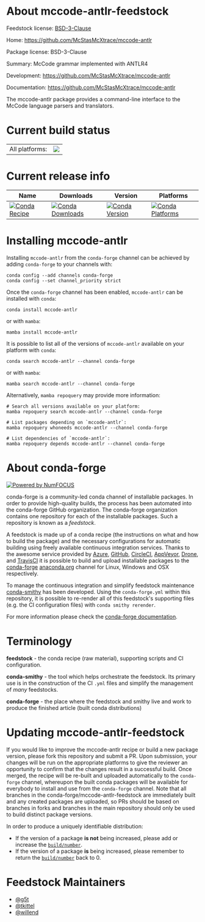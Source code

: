 About mccode-antlr-feedstock
============================

Feedstock license: [BSD-3-Clause](https://github.com/conda-forge/mccode-antlr-feedstock/blob/main/LICENSE.txt)

Home: https://github.com/McStasMcXtrace/mccode-antlr

Package license: BSD-3-Clause

Summary: McCode grammar implemented with ANTLR4

Development: https://github.com/McStasMcXtrace/mccode-antlr

Documentation: https://github.com/McStasMcXtrace/mccode-antlr

The mccode-antlr package provides a command-line interface to the McCode
language parsers and translators.


Current build status
====================


<table><tr><td>All platforms:</td>
    <td>
      <a href="https://dev.azure.com/conda-forge/feedstock-builds/_build/latest?definitionId=24693&branchName=main">
        <img src="https://dev.azure.com/conda-forge/feedstock-builds/_apis/build/status/mccode-antlr-feedstock?branchName=main">
      </a>
    </td>
  </tr>
</table>

Current release info
====================

| Name | Downloads | Version | Platforms |
| --- | --- | --- | --- |
| [![Conda Recipe](https://img.shields.io/badge/recipe-mccode--antlr-green.svg)](https://anaconda.org/conda-forge/mccode-antlr) | [![Conda Downloads](https://img.shields.io/conda/dn/conda-forge/mccode-antlr.svg)](https://anaconda.org/conda-forge/mccode-antlr) | [![Conda Version](https://img.shields.io/conda/vn/conda-forge/mccode-antlr.svg)](https://anaconda.org/conda-forge/mccode-antlr) | [![Conda Platforms](https://img.shields.io/conda/pn/conda-forge/mccode-antlr.svg)](https://anaconda.org/conda-forge/mccode-antlr) |

Installing mccode-antlr
=======================

Installing `mccode-antlr` from the `conda-forge` channel can be achieved by adding `conda-forge` to your channels with:

```
conda config --add channels conda-forge
conda config --set channel_priority strict
```

Once the `conda-forge` channel has been enabled, `mccode-antlr` can be installed with `conda`:

```
conda install mccode-antlr
```

or with `mamba`:

```
mamba install mccode-antlr
```

It is possible to list all of the versions of `mccode-antlr` available on your platform with `conda`:

```
conda search mccode-antlr --channel conda-forge
```

or with `mamba`:

```
mamba search mccode-antlr --channel conda-forge
```

Alternatively, `mamba repoquery` may provide more information:

```
# Search all versions available on your platform:
mamba repoquery search mccode-antlr --channel conda-forge

# List packages depending on `mccode-antlr`:
mamba repoquery whoneeds mccode-antlr --channel conda-forge

# List dependencies of `mccode-antlr`:
mamba repoquery depends mccode-antlr --channel conda-forge
```


About conda-forge
=================

[![Powered by
NumFOCUS](https://img.shields.io/badge/powered%20by-NumFOCUS-orange.svg?style=flat&colorA=E1523D&colorB=007D8A)](https://numfocus.org)

conda-forge is a community-led conda channel of installable packages.
In order to provide high-quality builds, the process has been automated into the
conda-forge GitHub organization. The conda-forge organization contains one repository
for each of the installable packages. Such a repository is known as a *feedstock*.

A feedstock is made up of a conda recipe (the instructions on what and how to build
the package) and the necessary configurations for automatic building using freely
available continuous integration services. Thanks to the awesome service provided by
[Azure](https://azure.microsoft.com/en-us/services/devops/), [GitHub](https://github.com/),
[CircleCI](https://circleci.com/), [AppVeyor](https://www.appveyor.com/),
[Drone](https://cloud.drone.io/welcome), and [TravisCI](https://travis-ci.com/)
it is possible to build and upload installable packages to the
[conda-forge](https://anaconda.org/conda-forge) [anaconda.org](https://anaconda.org/)
channel for Linux, Windows and OSX respectively.

To manage the continuous integration and simplify feedstock maintenance
[conda-smithy](https://github.com/conda-forge/conda-smithy) has been developed.
Using the ``conda-forge.yml`` within this repository, it is possible to re-render all of
this feedstock's supporting files (e.g. the CI configuration files) with ``conda smithy rerender``.

For more information please check the [conda-forge documentation](https://conda-forge.org/docs/).

Terminology
===========

**feedstock** - the conda recipe (raw material), supporting scripts and CI configuration.

**conda-smithy** - the tool which helps orchestrate the feedstock.
                   Its primary use is in the construction of the CI ``.yml`` files
                   and simplify the management of *many* feedstocks.

**conda-forge** - the place where the feedstock and smithy live and work to
                  produce the finished article (built conda distributions)


Updating mccode-antlr-feedstock
===============================

If you would like to improve the mccode-antlr recipe or build a new
package version, please fork this repository and submit a PR. Upon submission,
your changes will be run on the appropriate platforms to give the reviewer an
opportunity to confirm that the changes result in a successful build. Once
merged, the recipe will be re-built and uploaded automatically to the
`conda-forge` channel, whereupon the built conda packages will be available for
everybody to install and use from the `conda-forge` channel.
Note that all branches in the conda-forge/mccode-antlr-feedstock are
immediately built and any created packages are uploaded, so PRs should be based
on branches in forks and branches in the main repository should only be used to
build distinct package versions.

In order to produce a uniquely identifiable distribution:
 * If the version of a package **is not** being increased, please add or increase
   the [``build/number``](https://docs.conda.io/projects/conda-build/en/latest/resources/define-metadata.html#build-number-and-string).
 * If the version of a package **is** being increased, please remember to return
   the [``build/number``](https://docs.conda.io/projects/conda-build/en/latest/resources/define-metadata.html#build-number-and-string)
   back to 0.

Feedstock Maintainers
=====================

* [@g5t](https://github.com/g5t/)
* [@tkittel](https://github.com/tkittel/)
* [@willend](https://github.com/willend/)


<!-- dummy commit to enable rerendering -->

